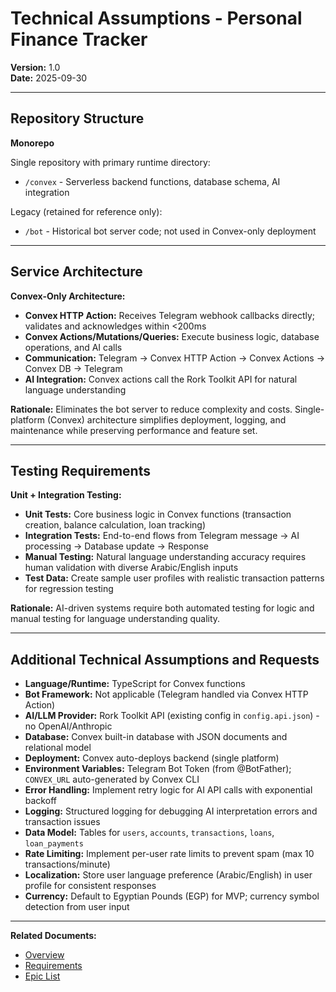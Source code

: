 # Technical Assumptions - Personal Finance Tracker

**Version:** 1.0  
**Date:** 2025-09-30

---

## Repository Structure

**Monorepo**

Single repository with primary runtime directory:
- `/convex` - Serverless backend functions, database schema, AI integration

Legacy (retained for reference only):
- `/bot` - Historical bot server code; not used in Convex-only deployment

---

## Service Architecture

**Convex-Only Architecture:**
- **Convex HTTP Action:** Receives Telegram webhook callbacks directly; validates and acknowledges within <200ms
- **Convex Actions/Mutations/Queries:** Execute business logic, database operations, and AI calls
- **Communication:** Telegram → Convex HTTP Action → Convex Actions → Convex DB → Telegram
- **AI Integration:** Convex actions call the Rork Toolkit API for natural language understanding

**Rationale:** Eliminates the bot server to reduce complexity and costs. Single-platform (Convex) architecture simplifies deployment, logging, and maintenance while preserving performance and feature set.

---

## Testing Requirements

**Unit + Integration Testing:**
- **Unit Tests:** Core business logic in Convex functions (transaction creation, balance calculation, loan tracking)
- **Integration Tests:** End-to-end flows from Telegram message → AI processing → Database update → Response
- **Manual Testing:** Natural language understanding accuracy requires human validation with diverse Arabic/English inputs
- **Test Data:** Create sample user profiles with realistic transaction patterns for regression testing

**Rationale:** AI-driven systems require both automated testing for logic and manual testing for language understanding quality.

---

## Additional Technical Assumptions and Requests

- **Language/Runtime:** TypeScript for Convex functions
- **Bot Framework:** Not applicable (Telegram handled via Convex HTTP Action)
- **AI/LLM Provider:** Rork Toolkit API (existing config in `config.api.json`) - no OpenAI/Anthropic
- **Database:** Convex built-in database with JSON documents and relational model
- **Deployment:** Convex auto-deploys backend (single platform)
- **Environment Variables:** Telegram Bot Token (from @BotFather); `CONVEX_URL` auto-generated by Convex CLI
- **Error Handling:** Implement retry logic for AI API calls with exponential backoff
- **Logging:** Structured logging for debugging AI interpretation errors and transaction issues
- **Data Model:** Tables for `users`, `accounts`, `transactions`, `loans`, `loan_payments`
- **Rate Limiting:** Implement per-user rate limits to prevent spam (max 10 transactions/minute)
- **Localization:** Store user language preference (Arabic/English) in user profile for consistent responses
- **Currency:** Default to Egyptian Pounds (EGP) for MVP; currency symbol detection from user input

---

**Related Documents:**
- [Overview](./overview.md)
- [Requirements](./requirements.md)
- [Epic List](./epics.md)
